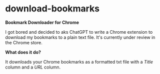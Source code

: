 # download-bookmarks

**Bookmark Downloader for Chrome**

I got bored and decided to aks ChatGPT to write a Chrome extension to download my bookmarks to a plain text file. It's currently under review in the Chrome store. 

**What does it do?** 

It downloads your Chrome bookmarks as a formatted txt file with a _Title_ column and a _URL_ column.
